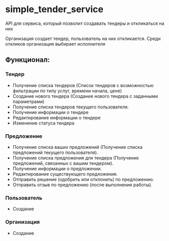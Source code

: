 # simple_tender_service
API для сервиса, который позволит создавать тендеры и откликаться на них

Организация создает тендер, пользователь на них откликается. Среди откликов организация выбирает исполнителя 


## Функционал: 
### Тендер
  - Получение списка тендеров (Список тендеров с возможностью фильтрации по типу услуг, времени начала, цене)
  - Создание нового тендера (Создание нового тендера с заданными параметрами)
  - Получение списка тендеров текущего пользователя.
  - Получение информации о тендере
  - Редактирование информации о тендере
  - Изменение статуса тендера
    
### Предложение 
  - Получение списка ваших предложений (Получение списка предложений текущего пользователя).
  - Получение списка предложения для тендера (Получение предложений, связанных с вашим тендером).
  - Получение информации о предложении.
  - Редактирование существующего предложения.
  - Отправить решение (одобрить или отклонить) по предложению.
  - Отправить отзыв по предложению (после выполнения работы).

### Пользователь 
  - Создание

### Организация
  - Создание
